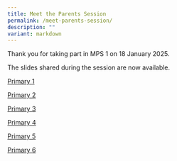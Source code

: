 ```yaml
---
title: Meet the Parents Session
permalink: /meet-parents-session/
description: ""
variant: markdown
---
```

Thank you for taking part in MPS 1 on 18 January 2025.

The slides shared during the session are now available.

[Primary 1 ](https://drive.google.com/file/d/1qFd4Y1MFYGdoMpqYlKcz5vXODFtd57Be/view?usp=drive_link)

[Primary 2 ](https://drive.google.com/file/d/1FNZrJbj71RJi0dxGgaTIdALesj2QEc6r/view?usp=drive_link)

[Primary 3 ](https://drive.google.com/file/d/1i1Hq0HHdRJTlZsFr5HNBPD0MR2sg717P/view?usp=drive_link)

[Primary 4 ](https://drive.google.com/file/d/1h41pyxrbpXPaA-SspWPAXY8NwmQMhWmO/view?usp=drive_link)

[Primary 5 ](https://drive.google.com/file/d/1HnzrhWL_HaGtwLeIBwiFbip_CbHAcvKG/view?usp=sharing)

[Primary 6 ](https://drive.google.com/file/d/1t8GNzh93txbf_au1bVBPaQN1HeexAkWg/view?usp=drive_link)

